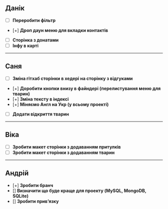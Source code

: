 ## Данік

- [ ] **Переробити фільтр**
- [+] **Дроп даун меню для вкладки контактів**
- [ ] **Сторінка з донатами**
- [ ] **Інфу в карті**

---

## Саня

- [ ] **Зміна гітхаб сторінки в хедері на сторінку з відгуками**
- [+] **Доробити кнопки внизу в файндері (перелистування меню для тварин)**
- [+] **Зміна тексту в індексі**
- [+] **Міняємо Англ на Укр (у всьому проекті)**
- [ ] **Додати відкриття тварин**

---

## Віка

- [ ] **Зробити макет сторінки з додаванням притулків**
- [ ] **Зробити макет сторінки з додаванням тварин**

---

## Андрій

- [+] **Зробити бранч**
- [] **Визначити що буде краще для проекту (MySQL, MongoDB, SQLite)**
- [] **Зробити привʼязку**
